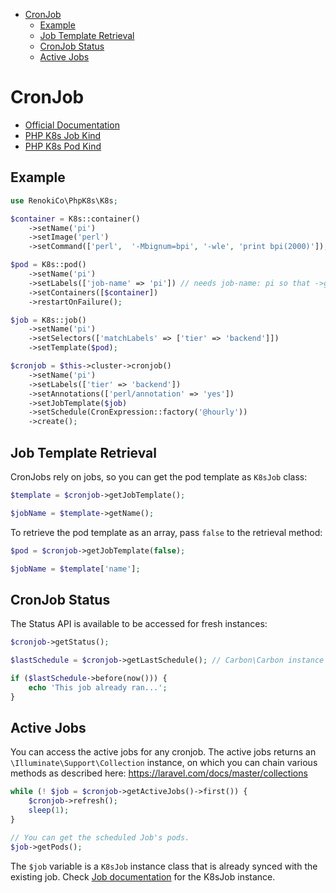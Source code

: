 - [CronJob](#cronjob)
  - [Example](#example)
  - [Job Template Retrieval](#job-template-retrieval)
  - [CronJob Status](#cronjob-status)
  - [Active Jobs](#active-jobs)

# CronJob

- [Official Documentation](https://kubernetes.io/docs/concepts/workloads/controllers/cron-jobs/)
- [PHP K8s Job Kind](Job.md)
- [PHP K8s Pod Kind](Pod.md)

## Example

```php
use RenokiCo\PhpK8s\K8s;

$container = K8s::container()
    ->setName('pi')
    ->setImage('perl')
    ->setCommand(['perl',  '-Mbignum=bpi', '-wle', 'print bpi(2000)']);

$pod = K8s::pod()
    ->setName('pi')
    ->setLabels(['job-name' => 'pi']) // needs job-name: pi so that ->getPods() can work
    ->setContainers([$container])
    ->restartOnFailure();

$job = K8s::job()
    ->setName('pi')
    ->setSelectors(['matchLabels' => ['tier' => 'backend']])
    ->setTemplate($pod);

$cronjob = $this->cluster->cronjob()
    ->setName('pi')
    ->setLabels(['tier' => 'backend'])
    ->setAnnotations(['perl/annotation' => 'yes'])
    ->setJobTemplate($job)
    ->setSchedule(CronExpression::factory('@hourly'))
    ->create();
```

## Job Template Retrieval

CronJobs rely on jobs, so you can get the pod template as `K8sJob` class:

```php
$template = $cronjob->getJobTemplate();

$jobName = $template->getName();
```

To retrieve the pod template as an array, pass `false` to the retrieval method:

```php
$pod = $cronjob->getJobTemplate(false);

$jobName = $template['name'];
```

## CronJob Status

The Status API is available to be accessed for fresh instances:

```php
$cronjob->getStatus();

$lastSchedule = $cronjob->getLastSchedule(); // Carbon\Carbon instance with the last schedule time.

if ($lastSchedule->before(now())) {
    echo 'This job already ran...';
}
```

## Active Jobs

You can access the active jobs for any cronjob. The active jobs returns an `\Illuminate\Support\Collection` instance, on which you can chain various methods as described here: https://laravel.com/docs/master/collections

```php
while (! $job = $cronjob->getActiveJobs()->first()) {
    $cronjob->refresh();
    sleep(1);
}

// You can get the scheduled Job's pods.
$job->getPods();
```

The `$job` variable is a `K8sJob` instance class that is already synced with the existing job. Check [Job documentation](Job.md) for the K8sJob instance.
